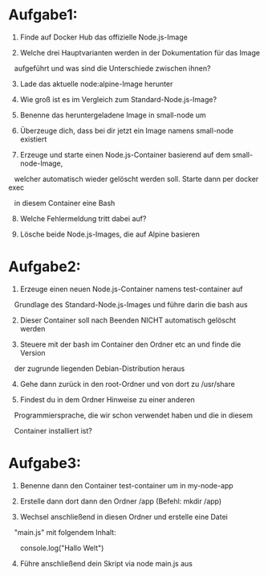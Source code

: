 # Aufgabe1:

1) Finde auf Docker Hub das offizielle Node.js-Image
	
1) Welche drei Hauptvarianten werden in der Dokumentation für das Image

   aufgeführt und was sind die Unterschiede zwischen ihnen?

3) Lade das aktuelle node:alpine-Image herunter

4) Wie groß ist es im Vergleich zum Standard-Node.js-Image?

5) Benenne das heruntergeladene Image in small-node um

6) Überzeuge dich, dass bei dir jetzt ein Image namens small-node existiert

7) Erzeuge und starte einen Node.js-Container basierend auf dem small-node-Image,

   welcher automatisch wieder gelöscht werden soll. Starte dann per docker exec

   in diesem Container eine Bash

8) Welche Fehlermeldung tritt dabei auf?

9) Lösche beide Node.js-Images, die auf Alpine basieren


# Aufgabe2:

1) Erzeuge einen neuen Node.js-Container namens test-container auf

   Grundlage des Standard-Node.js-Images und führe darin die bash aus

2) Dieser Container soll nach Beenden NICHT automatisch gelöscht werden

3) Steuere mit der bash im Container den Ordner etc an und finde die Version

   der zugrunde liegenden Debian-Distribution heraus

4) Gehe dann zurück in den root-Ordner und von dort zu /usr/share

5) Findest du in dem Ordner Hinweise zu einer anderen

   Programmiersprache, die wir schon verwendet haben und die in diesem

   Container installiert ist?


# Aufgabe3:

1) Benenne dann den Container test-container um in my-node-app

2) Erstelle dann dort dann den Ordner /app (Befehl: mkdir /app)

3) Wechsel anschließend in diesen Ordner und erstelle eine Datei

   "main.js" mit folgendem Inhalt:

      console.log("Hallo Welt")

4) Führe anschließend dein Skript via node main.js aus